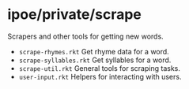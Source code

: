 ipoe/private/scrape
===================

Scrapers and other tools for getting new words.

- `scrape-rhymes.rkt` Get rhyme data for a word.
- `scrape-syllables.rkt` Get syllables for a word.
- `scrape-util.rkt` General tools for scraping tasks.
- `user-input.rkt` Helpers for interacting with users.
